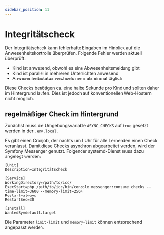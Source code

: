 ```yaml
---
sidebar_position: 11
---
```


# Integritätscheck

Der Integritätscheck kann fehlerhafte Eingaben im Hinblick auf die Anwesenheitskontrolle überprüfen. Folgende Fehler
werden aktuell überprüft:

* Kind ist anwesend, obwohl es eine Abwesenheitsmeldung gibt
* Kind ist parallel in mehreren Unterrichten anwesend
* Anwesenheitsstatus wechsels mehr als einmal täglich

Diese Checks benötigen ca. eine halbe Sekunde pro Kind und sollten daher im Hintergrund laufen. Dies ist jedoch auf
konventionellen Web-Hostern nicht möglich.

## regelmäßiger Check im Hintergrund

Zunächst muss die Umgebungsvariable `ASYNC_CHECKS` auf `true` gesetzt werden in der `.env.local`.

Es gibt einen Cronjob, der nachts um 1 Uhr für alle Lernenden einen Check veranlasst. Damit diese Checks asynchron
abgearbeitet werden, wird der Symfony Messenger genutzt. Folgender systemd-Dienst muss dazu angelegt werden:

```
[Unit]
Description=Integritätscheck

[Service]
WorkingDirectory=/path/to/icc/
ExecStart=php /path/to/icc/bin/console messenger:consume checks --time-limit=3600 --memory-limit=256M
Restart=always
RestartSec=30

[Install]
WantedBy=default.target
```

Die Parameter `limit-limit` und `memory-limit` können entsprechend angepasst werden.